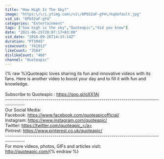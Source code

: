 ```yaml
---
title: "How High Is The Sky?"
image: "https:\/\/i.ytimg.com\/vi\/6Pb52aF-gY4\/hqdefault.jpg"
vid_id: "6Pb52aF-gY4"
categories: "Entertainment"
tags: ["how high is the sky","Quoteapic","did you know"]
date: "2021-06-25T20:07:17+03:00"
vid_date: "2016-09-26T14:15:14Z"
duration: "PT1M4S"
viewcount: "741012"
likeCount: "3584"
dislikeCount: "468"
channel: "Quoteapic"
---
```

{% raw %}Quoteapic loves sharing its fun and innovative videos with its fans. Here is another video to boost your day and to fill it with fun and knowledge.<br /><br />Subscribe to Quoteapic : <a rel="nofollow" target="blank" href="https://goo.gl/oXX1Aj">https://goo.gl/oXX1Aj</a><br />----------------------------------------------------------------------------------------<br />Our Social Media:<br />Facebook: <a rel="nofollow" target="blank" href="https://www.facebook.com/quoteapicofficial/">https://www.facebook.com/quoteapicofficial/</a><br />Instagram: <a rel="nofollow" target="blank" href="https://www.instagram.com/quoteapic/">https://www.instagram.com/quoteapic/</a><br />Twitter: <a rel="nofollow" target="blank" href="https://twitter.com/quoteapic_">https://twitter.com/quoteapic_</a><br />Pintrest: <a rel="nofollow" target="blank" href="https://www.pinterest.co.uk/quoteapic/">https://www.pinterest.co.uk/quoteapic/</a><br />----------------------------------------------------------------------------------------<br />For more videos, photos, GIFs and articles visit:<br /><a rel="nofollow" target="blank" href="http://quoteapic.com/">http://quoteapic.com/</a>{% endraw %}
